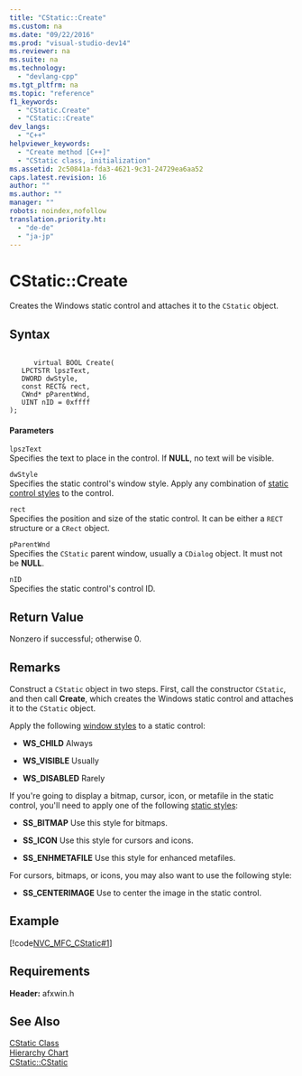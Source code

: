 ```yaml
---
title: "CStatic::Create"
ms.custom: na
ms.date: "09/22/2016"
ms.prod: "visual-studio-dev14"
ms.reviewer: na
ms.suite: na
ms.technology: 
  - "devlang-cpp"
ms.tgt_pltfrm: na
ms.topic: "reference"
f1_keywords: 
  - "CStatic.Create"
  - "CStatic::Create"
dev_langs: 
  - "C++"
helpviewer_keywords: 
  - "Create method [C++]"
  - "CStatic class, initialization"
ms.assetid: 2c50841a-fda3-4621-9c31-24729ea6aa52
caps.latest.revision: 16
author: ""
ms.author: ""
manager: ""
robots: noindex,nofollow
translation.priority.ht: 
  - "de-de"
  - "ja-jp"
---
```

# CStatic::Create
Creates the Windows static control and attaches it to the `CStatic` object.  
  
## Syntax  
  
```  
  
      virtual BOOL Create(  
   LPCTSTR lpszText,  
   DWORD dwStyle,  
   const RECT& rect,  
   CWnd* pParentWnd,  
   UINT nID = 0xffff   
);  
```  
  
#### Parameters  
 `lpszText`  
 Specifies the text to place in the control. If **NULL**, no text will be visible.  
  
 `dwStyle`  
 Specifies the static control's window style. Apply any combination of [static control styles](../vs140/static-styles.md) to the control.  
  
 `rect`  
 Specifies the position and size of the static control. It can be either a `RECT` structure or a `CRect` object.  
  
 `pParentWnd`  
 Specifies the `CStatic` parent window, usually a `CDialog` object. It must not be **NULL**.  
  
 `nID`  
 Specifies the static control's control ID.  
  
## Return Value  
 Nonzero if successful; otherwise 0.  
  
## Remarks  
 Construct a `CStatic` object in two steps. First, call the constructor `CStatic`, and then call **Create**, which creates the Windows static control and attaches it to the `CStatic` object.  
  
 Apply the following [window styles](../vs140/window-styles.md) to a static control:  
  
-   **WS_CHILD** Always  
  
-   **WS_VISIBLE** Usually  
  
-   **WS_DISABLED** Rarely  
  
 If you're going to display a bitmap, cursor, icon, or metafile in the static control, you'll need to apply one of the following [static styles](../vs140/static-styles.md):  
  
-   **SS_BITMAP** Use this style for bitmaps.  
  
-   **SS_ICON** Use this style for cursors and icons.  
  
-   **SS_ENHMETAFILE** Use this style for enhanced metafiles.  
  
 For cursors, bitmaps, or icons, you may also want to use the following style:  
  
-   **SS_CENTERIMAGE** Use to center the image in the static control.  
  
## Example  
 [!code[NVC_MFC_CStatic#1](../vs140/codesnippet/CPP/cstatic--create_1.cpp)]  
  
## Requirements  
 **Header:** afxwin.h  
  
## See Also  
 [CStatic Class](../vs140/cstatic-class.md)   
 [Hierarchy Chart](../vs140/hierarchy-chart.md)   
 [CStatic::CStatic](../vs140/cstatic--cstatic.md)